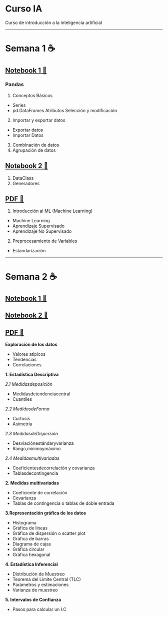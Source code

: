 # Curso IA 
Curso de introducción a la inteligencia artificial
____
# Semana 1 ☕️

## [Notebook 1 📔](https://github.com/Yesenia-AriasC/Curso-IA---Turing-Box-UNAL/blob/main/Semana1/1_Pandas_Basic.ipynb)

### Pandas
1. Conceptos Básicos
* Series
* pd.DataFrames
Atributos
Selección y modificación
2. Importar y exportar datos
* Exportar datos
* Importar Datos
3. Combinación de datos
4. Agrupación de datos

## [Notebook 2 📔](https://github.com/Yesenia-AriasC/Curso-IA/blob/main/Semana1/Semana1N2.ipynb)
 1. DataClass
 2. Generadores

## [PDF 📖](https://github.com/Yesenia-AriasC/Curso-IA/blob/main/Semana1/Clase%2001.pdf)
1. Introducción al ML (Machine Learning) 
* Machine Learning
* Aprendizaje Supervisado
* Aprendizaje No Supervisado
2. Preprocesamiento de Variables
* Estandarización

___
# Semana 2 ☕️
## [Notebook 1 📔]()

## [Notebook 2 📔]()

## [PDF 📖](https://github.com/Yesenia-AriasC/Curso-IA/blob/main/Semana2/📊%20Clase%2002%20-%20Análisis%20avanzado%20de%20los%20datos%20(%20Estad%C3%ADstica%20Inferencial%20)%20(1).pdf)
__Exploración de los datos__
* Valores atípicos
* Tendencias
* Correlaciones

__1. Estadística Descriptiva__

_2.1 Medidasdeposición_
* Medidasdetendenciacentral
* Cuantiles

_2.2 MedidasdeForma_
* Curtosis
* Asimetría

_2.3 MedidasdeDispersión_
* Desviaciónestándaryvarianza
* Rango,mínimoymáximo 

_2.4 Medidasmultivariadas_
* Coeficientesdecorrelación y covarianza 
* Tablasdecontingencia

__2. Medidas multivariadas__
* Coeficiente de correlación
* Covarianza
* Tablas de contingencia o tablas de doble entrada

__3.Representación gráfica de los datos__
* Histograma
* Gráfica de lineas
* Gráfica de dispersión o scatter plot
* Gráfica de barras
* Diagrama de cajas
* Gráfica circular
* Gráfica hexagonal

__4. Estadística Inferencial__
* Distribución de Muestreo
* Teorema del Limite Central (TLC)
* Parámetros y estimaciones
* Varianza de muestreo

__5. Intervalos de Confianza__
* Pasos para calcular un I.C
